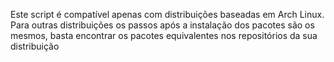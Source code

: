 Este script é compatível apenas com distribuições baseadas em Arch Linux. Para outras distribuições os passos após a instalação dos pacotes são os mesmos, basta encontrar os pacotes equivalentes nos repositórios da sua distribuição
